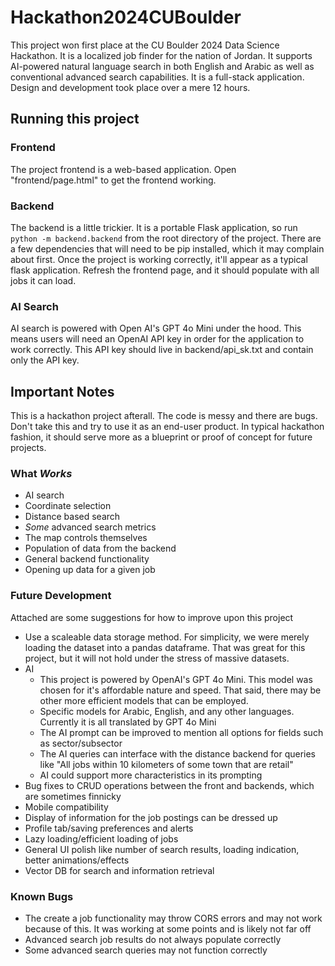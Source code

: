 # Hackathon2024CUBoulder

This project won first place at the CU Boulder 2024 Data Science Hackathon.  It is a localized job finder for the nation of Jordan.  It supports AI-powered natural language search in both English and Arabic as well as conventional advanced search capabilities.  It is a full-stack application.  Design and development took place over a mere 12 hours.

## Running this project

### Frontend

The project frontend is a web-based application.  Open "frontend/page.html" to get the frontend working.

### Backend

The backend is a little trickier.  It is a portable Flask application, so run ```python -m backend.backend``` from the root directory of the project.  There are a few dependencies that will need to be pip installed, which it may complain about first.  Once the project is working correctly, it'll appear as a typical flask application.  Refresh the frontend page, and it should populate with all jobs it can load.

### AI Search

AI search is powered with Open AI's GPT 4o Mini under the hood.  This means users will need an OpenAI API key in order for the application to work correctly.  This API key should live in backend/api_sk.txt and contain only the API key.

## Important Notes

This is a hackathon project afterall.  The code is messy and there are bugs.  Don't take this and try to use it as an end-user product.  In typical hackathon fashion, it should serve more as a blueprint or proof of concept for future projects.

### What *Works*
- AI search
- Coordinate selection
- Distance based search
- *Some* advanced search metrics
- The map controls themselves
- Population of data from the backend
- General backend functionality
- Opening up data for a given job

### Future Development
Attached are some suggestions for how to improve upon this project
- Use a scaleable data storage method.  For simplicity, we were merely loading the dataset into a pandas dataframe.  That was great for this project, but it will not hold under the stress of massive datasets.
- AI
  - This project is powered by OpenAI's GPT 4o Mini.  This model was chosen for it's affordable nature and speed.  That said, there may be other more efficient models that can be employed.
  - Specific models for Arabic, English, and any other languages.  Currently it is all translated by GPT 4o Mini
  - The AI prompt can be improved to mention all options for fields such as sector/subsector
  - The AI queries can interface with the distance backend for queries like "All jobs within 10 kilometers of some town that are retail"
  - AI could support more characteristics in its prompting
- Bug fixes to CRUD operations between the front and backends, which are sometimes finnicky
- Mobile compatibility
- Display of information for the job postings can be dressed up
- Profile tab/saving preferences and alerts
- Lazy loading/efficient loading of jobs
- General UI polish like number of search results, loading indication, better animations/effects
- Vector DB for search and information retrieval

### Known Bugs
- The create a job functionality may throw CORS errors and may not work because of this.  It was working at some points and is likely not far off
- Advanced search job results do not always populate correctly
- Some advanced search queries may not function correctly

